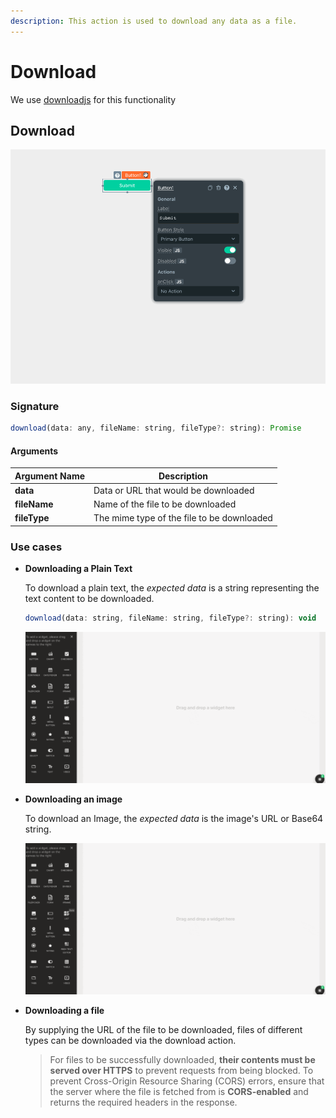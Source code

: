 ```yaml
---
description: This action is used to download any data as a file.
---
```


# Download

We use [downloadjs](https://github.com/rndme/download) for this functionality

## Download

![Click to expand](../.gitbook/assets/download.gif)

### Signature

```javascript
download(data: any, fileName: string, fileType?: string): Promise
```

#### Arguments

| **Argument Name** | **Description**                            |
| ----------------- | ------------------------------------------ |
| **data**          | Data or URL that would be downloaded       |
| **fileName**      | Name of the file to be downloaded          |
| **fileType**      | The mime type of the file to be downloaded |

### Use cases

*   **Downloading a Plain Text**

    To download a plain text, the _expected data_ is a string representing the text content to be downloaded.

    ```javascript
    download(data: string, fileName: string, fileType?: string): void
    ```

    ![Click to expand](../.gitbook/assets/download-text.gif)
*   **Downloading an image**

    To download an Image, the _expected data_ is the image's URL or Base64 string.

    ![Click to expand](../.gitbook/assets/download-image.gif)
*   **Downloading a file**

    By supplying the URL of the file to be downloaded, files of different types can be downloaded via the download action.

    > For files to be successfully downloaded, **their contents must be served over HTTPS** to prevent requests from being blocked. To prevent Cross-Origin Resource Sharing (CORS) errors, ensure that the server where the file is fetched from is **CORS-enabled** and returns the required headers in the response.
